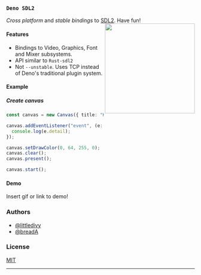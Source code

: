### `Deno SDL2`

_Cross platform_ and _stable bindings_ to [SDL2](https://www.libsdl.org/index.php).
Have fun!
<img align="right" src=https://user-images.githubusercontent.com/62501544/128629307-7465c2ab-9cb1-448c-9ce6-84fca1959e09.png height="240px">

#### Features

- Bindings to Video, Graphics, Font and Mixer subsystems.
- API similar to `Rust-sdl2`
- Not `--unstable`. Uses TCP instead of Deno's traditional plugin system.

#### Example

##### Create canvas
```typescript
const canvas = new Canvas({ title: "Hello, Deno!", width: 800, height: 400 });

canvas.addEventListener("event", (e: WindowEvent) => {
  console.log(e.detail);
});

canvas.setDrawColor(0, 64, 255, 0);
canvas.clear();
canvas.present();

canvas.start();
```


#### Demo

Insert gif or link to demo!
    
### Authors

- [@littledivy](https://www.github.com/littledivy)
- [@breadA](https://www.github.com/dhairy-online)
  
### License
[MIT](https://opensource.org/licenses/MIT)

---

  
